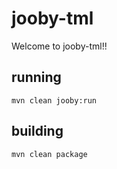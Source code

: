 # jooby-tml

Welcome to jooby-tml!!

## running

    mvn clean jooby:run

## building

    mvn clean package

